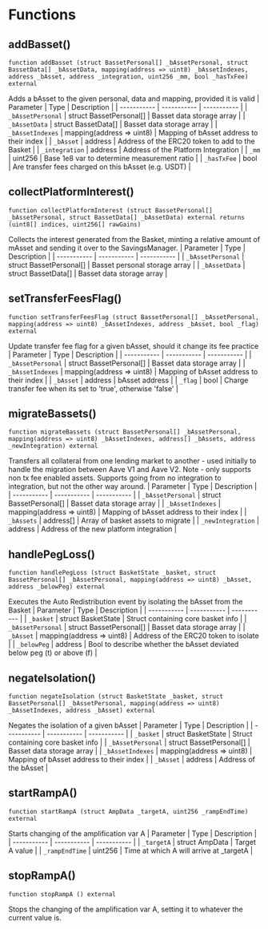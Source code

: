 # Functions

## addBasset()
`function addBasset (struct BassetPersonal[] _bAssetPersonal, struct BassetData[] _bAssetData, mapping(address => uint8) _bAssetIndexes, address _bAsset, address _integration, uint256 _mm, bool _hasTxFee) external`

Adds a bAsset to the given personal, data and mapping, provided it is valid
| Parameter   | Type        | Description |
| ----------- | ----------- | ----------- | 
| `_bAssetPersonal` | struct BassetPersonal[] | Basset data storage array |
| `_bAssetData` | struct BassetData[] | Basset data storage array |
| `_bAssetIndexes` | mapping(address => uint8) | Mapping of bAsset address to their index |
| `_bAsset` | address | Address of the ERC20 token to add to the Basket |
| `_integration` | address | Address of the Platform Integration |
| `_mm` | uint256 | Base 1e8 var to determine measurement ratio |
| `_hasTxFee` | bool | Are transfer fees charged on this bAsset (e.g. USDT) |

## collectPlatformInterest()
`function collectPlatformInterest (struct BassetPersonal[] _bAssetPersonal, struct BassetData[] _bAssetData) external returns (uint8[] indices, uint256[] rawGains)`

Collects the interest generated from the Basket, minting a relative amount of mAsset and sending it over to the SavingsManager.
| Parameter   | Type        | Description |
| ----------- | ----------- | ----------- | 
| `_bAssetPersonal` | struct BassetPersonal[] | Basset personal storage array |
| `_bAssetData` | struct BassetData[] | Basset data storage array |

## setTransferFeesFlag()
`function setTransferFeesFlag (struct BassetPersonal[] _bAssetPersonal, mapping(address => uint8) _bAssetIndexes, address _bAsset, bool _flag) external`

Update transfer fee flag for a given bAsset, should it change its fee practice
| Parameter   | Type        | Description |
| ----------- | ----------- | ----------- | 
| `_bAssetPersonal` | struct BassetPersonal[] | Basset data storage array |
| `_bAssetIndexes` | mapping(address => uint8) | Mapping of bAsset address to their index |
| `_bAsset` | address | bAsset address |
| `_flag` | bool | Charge transfer fee when its set to 'true', otherwise 'false' |

## migrateBassets()
`function migrateBassets (struct BassetPersonal[] _bAssetPersonal, mapping(address => uint8) _bAssetIndexes, address[] _bAssets, address _newIntegration) external`

Transfers all collateral from one lending market to another - used initially to handle the migration between Aave V1 and Aave V2. Note - only supports non tx fee enabled assets. Supports going from no integration to integration, but not the other way around.
| Parameter   | Type        | Description |
| ----------- | ----------- | ----------- | 
| `_bAssetPersonal` | struct BassetPersonal[] | Basset data storage array |
| `_bAssetIndexes` | mapping(address => uint8) | Mapping of bAsset address to their index |
| `_bAssets` | address[] | Array of basket assets to migrate |
| `_newIntegration` | address | Address of the new platform integration |

## handlePegLoss()
`function handlePegLoss (struct BasketState _basket, struct BassetPersonal[] _bAssetPersonal, mapping(address => uint8) _bAsset, address _belowPeg) external`

Executes the Auto Redistribution event by isolating the bAsset from the Basket
| Parameter   | Type        | Description |
| ----------- | ----------- | ----------- | 
| `_basket` | struct BasketState | Struct containing core basket info |
| `_bAssetPersonal` | struct BassetPersonal[] | Basset data storage array |
| `_bAsset` | mapping(address => uint8) | Address of the ERC20 token to isolate |
| `_belowPeg` | address | Bool to describe whether the bAsset deviated below peg (t)or above (f) |

## negateIsolation()
`function negateIsolation (struct BasketState _basket, struct BassetPersonal[] _bAssetPersonal, mapping(address => uint8) _bAssetIndexes, address _bAsset) external`

Negates the isolation of a given bAsset
| Parameter   | Type        | Description |
| ----------- | ----------- | ----------- | 
| `_basket` | struct BasketState | Struct containing core basket info |
| `_bAssetPersonal` | struct BassetPersonal[] | Basset data storage array |
| `_bAssetIndexes` | mapping(address => uint8) | Mapping of bAsset address to their index |
| `_bAsset` | address | Address of the bAsset |

## startRampA()
`function startRampA (struct AmpData _targetA, uint256 _rampEndTime) external`

Starts changing of the amplification var A
| Parameter   | Type        | Description |
| ----------- | ----------- | ----------- | 
| `_targetA` | struct AmpData | Target A value |
| `_rampEndTime` | uint256 | Time at which A will arrive at _targetA |

## stopRampA()
`function stopRampA () external`

Stops the changing of the amplification var A, settingit to whatever the current value is.


